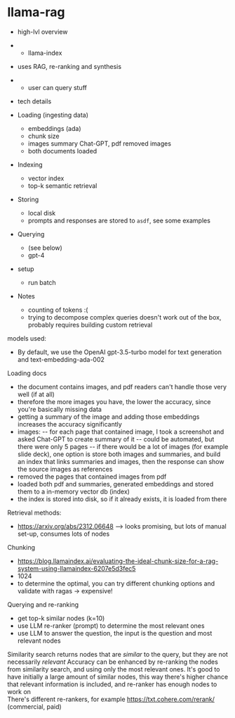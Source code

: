 # llama-rag

* high-lvl overview
* * llama-index 
* uses RAG, re-ranking and synthesis
* * user can query stuff

* tech details
* Loading (ingesting data)
  * embeddings (ada)
  * chunk size
  * images summary Chat-GPT, pdf removed images
  * both documents loaded
* Indexing
  * vector index
  * top-k semantic retrieval
* Storing
  * local disk
  * prompts and responses are stored to `asdf`, see some examples
* Querying
  * (see below)
  * gpt-4


* setup
  * run batch

* Notes
  * counting of tokens :(
  * trying to decompose complex queries doesn't work out of the box, probably requires building custom retrieval


models used:
- By default, we use the OpenAI gpt-3.5-turbo model for text generation and text-embedding-ada-002

Loading docs
- the document contains images, and pdf readers can't handle those very well (if at all)
- therefore the more images you have, the lower the accuracy, since you're basically missing data
- getting a summary of the image and adding those embeddings increases the accuracy significantly
- images:
-- for each page that contained image, I took a screenshot and asked Chat-GPT to create summary of it
-- could be automated, but there were only 5 pages
-- if there would be a lot of images (for example slide deck), one option is store both images and summaries, and build an index that links summaries and images, then the response can show the source images as references
- removed the pages that contained images from pdf
- loaded both pdf and summaries, generated embeddings and stored them to a in-memory vector db (index)
- the index is stored into disk, so if it already exists, it is loaded from there



Retrieval methods:
- https://arxiv.org/abs/2312.06648 --> looks promising, but lots of manual set-up, consumes lots of nodes

Chunking
- https://blog.llamaindex.ai/evaluating-the-ideal-chunk-size-for-a-rag-system-using-llamaindex-6207e5d3fec5
- 1024
- to determine the optimal, you can try different chunking options and validate with ragas -> expensive!


Querying and re-ranking
- get top-k similar nodes (k=10)
- use LLM re-ranker (prompt) to determine the most relevant ones
- use LLM to answer the question, the input is the question and most relevant nodes

Similarity search returns nodes that are *similar* to the query, but they are not necessarily *relevant*
Accuracy can be enhanced by re-ranking the nodes from similarity search, and using only the most relevant ones. 
It's good to have initially a large amount of similar nodes, this way there's higher chance that relevant information 
is included, and re-ranker has enough nodes to work on    
There's different re-rankers, for example https://txt.cohere.com/rerank/ (commercial, paid)

